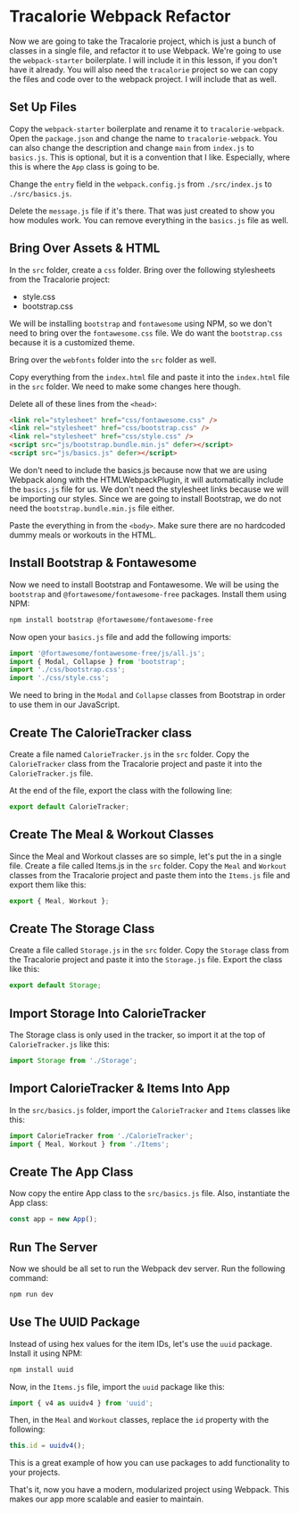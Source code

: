 # Tracalorie Webpack Refactor

Now we are going to take the Tracalorie project, which is just a bunch of classes in a single file, and refactor it to use Webpack. We're going to use the `webpack-starter` boilerplate. I will include it in this lesson, if you don't have it already. You will also need the `tracalorie` project so we can copy the files and code over to the webpack project. I will include that as well.

## Set Up Files

Copy the `webpack-starter` boilerplate and rename it to `tracalorie-webpack`. Open the `package.json` and change the name to `tracalorie-webpack`. You can also change the description and change `main` from `index.js` to `basics.js`. This is optional, but it is a convention that I like. Especially, where this is where the `App` class is going to be.

Change the `entry` field in the `webpack.config.js` from `./src/index.js` to `./src/basics.js`.

Delete the `message.js` file if it's there. That was just created to show you how modules work. You can remove everything in the `basics.js` file as well.

## Bring Over Assets & HTML

In the `src` folder, create a `css` folder. Bring over the following stylesheets from the Tracalorie project:

- style.css
- bootstrap.css

We will be installing `bootstrap` and `fontawesome` using NPM, so we don't need to bring over the `fontawesome.css` file. We do want the `bootstrap.css` because it is a customized theme.

Bring over the `webfonts` folder into the `src` folder as well.

Copy everything from the `index.html` file and paste it into the `index.html` file in the `src` folder. We need to make some changes here though.

Delete all of these lines from the `<head>`:

```html
<link rel="stylesheet" href="css/fontawesome.css" />
<link rel="stylesheet" href="css/bootstrap.css" />
<link rel="stylesheet" href="css/style.css" />
<script src="js/bootstrap.bundle.min.js" defer></script>
<script src="js/basics.js" defer></script>
```

We don't need to include the basics.js because now that we are using Webpack along with the HTMLWebpackPlugin, it will automatically include the `basics.js` file for us. We don't need the stylesheet links because we will be importing our styles. Since we are going to install Bootstrap, we do not need the `bootstrap.bundle.min.js` file either.

Paste the everything in from the `<body>`. Make sure there are no hardcoded dummy meals or workouts in the HTML.

## Install Bootstrap & Fontawesome

Now we need to install Bootstrap and Fontawesome. We will be using the `bootstrap` and `@fortawesome/fontawesome-free` packages. Install them using NPM:

```bash
npm install bootstrap @fortawesome/fontawesome-free
```

Now open your `basics.js` file and add the following imports:

```js
import '@fortawesome/fontawesome-free/js/all.js';
import { Modal, Collapse } from 'bootstrap';
import './css/bootstrap.css';
import './css/style.css';
```

We need to bring in the `Modal` and `Collapse` classes from Bootstrap in order to use them in our JavaScript.

## Create The CalorieTracker class

Create a file named `CalorieTracker.js` in the `src` folder. Copy the `CalorieTracker` class from the Tracalorie project and paste it into the `CalorieTracker.js` file.

At the end of the file, export the class with the following line:

```js
export default CalorieTracker;
```

## Create The Meal & Workout Classes

Since the Meal and Workout classes are so simple, let's put the in a single file. Create a file called Items.js in the `src` folder. Copy the `Meal` and `Workout` classes from the Tracalorie project and paste them into the `Items.js` file and export them like this:

```js
export { Meal, Workout };
```

## Create The Storage Class

Create a file called `Storage.js` in the `src` folder. Copy the `Storage` class from the Tracalorie project and paste it into the `Storage.js` file. Export the class like this:

```js
export default Storage;
```

## Import Storage Into CalorieTracker

The Storage class is only used in the tracker, so import it at the top of `CalorieTracker.js` like this:

```js
import Storage from './Storage';
```

## Import CalorieTracker & Items Into App

In the `src/basics.js` folder, import the `CalorieTracker` and `Items` classes like this:

```js
import CalorieTracker from './CalorieTracker';
import { Meal, Workout } from './Items';
```

## Create The App Class

Now copy the entire App class to the `src/basics.js` file. Also, instantiate the App class:

```js
const app = new App();
```

## Run The Server

Now we should be all set to run the Webpack dev server. Run the following command:

```bash
npm run dev
```

## Use The UUID Package

Instead of using hex values for the item IDs, let's use the `uuid` package. Install it using NPM:

```bash
npm install uuid
```

Now, in the `Items.js` file, import the `uuid` package like this:

```js
import { v4 as uuidv4 } from 'uuid';
```

Then, in the `Meal` and `Workout` classes, replace the `id` property with the following:

```js
this.id = uuidv4();
```

This is a great example of how you can use packages to add functionality to your projects.

That's it, now you have a modern, modularized project using Webpack. This makes our app more scalable and easier to maintain.
